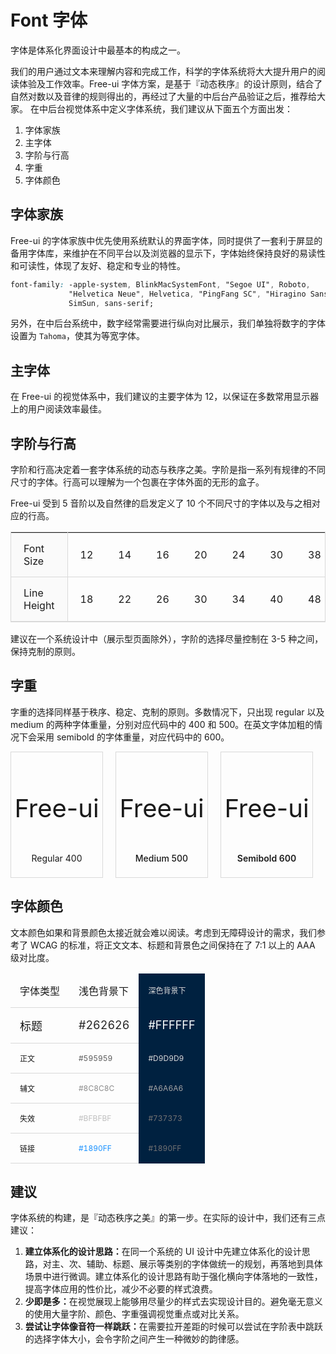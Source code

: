 # Font 字体

字体是体系化界面设计中最基本的构成之一。

我们的用户通过文本来理解内容和完成工作，科学的字体系统将大大提升用户的阅读体验及工作效率。Free-ui 字体方案，是基于『动态秩序』的设计原则，结合了自然对数以及音律的规则得出的，再经过了大量的中后台产品验证之后，推荐给大家。
在中后台视觉体系中定义字体系统，我们建议从下面五个方面出发：

1. 字体家族
2. 主字体
3. 字阶与行高
4. 字重
5. 字体颜色

## 字体家族

Free-ui 的字体家族中优先使用系统默认的界面字体，同时提供了一套利于屏显的备用字体库，来维护在不同平台以及浏览器的显示下，字体始终保持良好的易读性和可读性，体现了友好、稳定和专业的特性。

```css
font-family: -apple-system, BlinkMacSystemFont, "Segoe UI", Roboto,
             "Helvetica Neue", Helvetica, "PingFang SC", "Hiragino Sans GB", "Microsoft YaHei",
             SimSun, sans-serif;
```

另外，在中后台系统中，数字经常需要进行纵向对比展示，我们单独将数字的字体设置为 `Tahoma`，使其为等宽字体。

## 主字体

在 Free-ui 的视觉体系中，我们建议的主要字体为 12，以保证在多数常用显示器上的用户阅读效率最佳。

## 字阶与行高

字阶和行高决定着一套字体系统的动态与秩序之美。字阶是指一系列有规律的不同尺寸的字体。行高可以理解为一个包裹在字体外面的无形的盒子。

Free-ui 受到 5 音阶以及自然律的启发定义了 10 个不同尺寸的字体以及与之相对应的行高。

<table class="font-size">
  <tbody>
    <tr>
      <td class="thead">Font Size</td>
      <td>12</td> 
      <td>14</td> 
      <td>16</td> 
      <td>20</td> 
      <td>24</td> 
      <td>30</td> 
      <td>38</td> 
      <td>46</td> 
      <td>56</td> 
      <td>68</td> 
      <td>...</td> 
    </tr>
    <tr>
      <td class="thead">Line Height</td>
      <td>18</td> 
      <td>22</td>
      <td>26</td> 
      <td>30</td>
      <td>34</td> 
      <td>40</td>
      <td>48</td>
      <td>56</td>
      <td>66</td>
      <td>78</td>
      <td>...</td>
    </tr>
  </tbody>
</table>
<style scoped>
.font-size { width: 100%; border: 1px solid #D9D9D9; }
.font-size td { padding: 15px 20px; border-bottom: 1px solid #D9D9D9; }
.font-size td.thead { border-right: 1px solid #D9D9D9; background-color: #FAFAFA; }
</style>

建议在一个系统设计中（展示型页面除外），字阶的选择尽量控制在 3-5 种之间，保持克制的原则。

## 字重

字重的选择同样基于秩序、稳定、克制的原则。多数情况下，只出现 regular 以及 medium 的两种字体重量，分别对应代码中的 400 和 500。在英文字体加粗的情况下会采用 semibold 的字体重量，对应代码中的 600。

<div class="font-weight">
  <div class="font-weight--inner">
    Free-ui
    <div class="name regular">Regular 400</div>
  </div>
  <div class="font-weight--inner">
    Free-ui
    <div class="name medium">Medium 500</div>
  </div>
  <div class="font-weight--inner">
    Free-ui
    <div class="name semibold">Semibold 600</div>
  </div>
</div>
<style scoped>
  .font-weight { display: flex; }
  .font-weight--inner {
    position: relative;
    width: calc(33.33% - 20px);
    height: 200px;
    margin-right: 20px;
    border: 1px solid #D9D9D9;
    font-size: 40px;
    line-height: 180px;
    text-align: center;
  }
  .font-weight--inner .name {
    position: absolute;
    bottom: 0;
    width: 100%;
    height: 60px;
    font-size: 14px;
    line-height: 60px;
  }
  .name.regular { font-weight: 400; }
  .name.medium { font-weight: 500; }
  .name.semibold { font-weight: 600; }
</style>

## 字体颜色

文本颜色如果和背景颜色太接近就会难以阅读。考虑到无障碍设计的需求，我们参考了 WCAG 的标准，将正文文本、标题和背景色之间保持在了 7:1 以上的 AAA 级对比度。

<table class="font-color">
  <thead>
    <tr>
      <td>字体类型</td>
      <td>浅色背景下</td>
      <td class="text-regular dark">深色背景下</td>
    </tr>
  </thead>
  <tbody>
    <tr>
      <td class="title">标题</td> 
      <td class="title light">#262626</td>
      <td class="title dark">#FFFFFF</td>
    </tr>
    <tr>
      <td class="text-regular">正文</td> 
      <td class="text-regular light">#595959</td>
      <td class="text-regular dark">#D9D9D9</td>
    </tr>
    <tr>
      <td class="text-sub">辅文</td> 
      <td class="text-sub light">#8C8C8C</td>
      <td class="text-sub dark">#A6A6A6</td>
    </tr>
    <tr>
      <td class="text-disabled">失效</td>
      <td class="text-disabled light">#BFBFBF</td>
      <td class="text-disabled dark">#737373</td>
    </tr>
    <tr>
      <td class="text-link">链接</td>
      <td class="text-link light">#1890FF</td>
      <td class="text-link dark">#1890FF</td>
    </tr>
  </tbody>
</table>
<style scoped>
  .font-color { width: 100%; }
  .font-color th, .font-color td { padding: 15px; border-bottom: 1px solid #D9D9D9; }
  .font-color th.dark, .font-color td.dark { border-color: #002140; }
  .dark { background-color: #002140; }
  .title { font-size: 18px; }
  .title.light { color: #262626; }
  .title.dark { color: #FFFFFF; }
  .text-regular { font-size: 12px; }
  .text-regular.light { color: #595959; }
  .text-regular.dark { color: #D9D9D9; }
  .text-sub { font-size: 12px; }
  .text-sub.light { color: #8C8C8C; }
  .text-sub.dark { color: #A6A6A6; }
  .text-disabled { font-size: 12px; }
  .text-disabled.light { color: #BFBFBF; }
  .text-disabled.dark { color: #737373; }
  .text-link { font-size: 12px; }
  .text-link.light { color: #1890FF; }
  .text-link.dark { color: #737373; }
</style>

## 建议

字体系统的构建，是『动态秩序之美』的第一步。在实际的设计中，我们还有三点建议：

1. <strong>建立体系化的设计思路：</strong>在同一个系统的 UI 设计中先建立体系化的设计思路，对主、次、辅助、标题、展示等类别的字体做统一的规划，再落地到具体场景中进行微调。建立体系化的设计思路有助于强化横向字体落地的一致性，提高字体应用的性价比，减少不必要的样式浪费。
2. <strong>少即是多：</strong>在视觉展现上能够用尽量少的样式去实现设计目的。避免毫无意义的使用大量字阶、颜色、字重强调视觉重点或对比关系。
3. <strong>尝试让字体像音符一样跳跃：</strong>在需要拉开差距的时候可以尝试在字阶表中跳跃的选择字体大小，会令字阶之间产生一种微妙的韵律感。

<script>
  import Row from '@/components/row';
  import Col from '@/components/col';

  export default {
    components: {
      Row,
      Col,
    },
  };
</script>